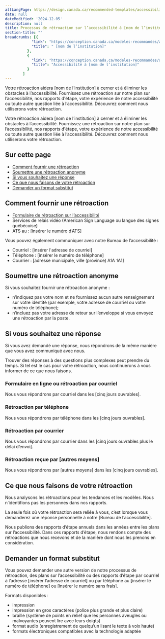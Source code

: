 ```yaml
---
altLangPage: https://design.canada.ca/recommended-templates/accessibility/feedback-process.html
date: null
dateModified: '2024-12-05'
description: null
title: Processus de rétroaction sur l’accessibilité à [nom de l’institution]
section-title: ""
breadcrumbs: [{
            "link": "https://conception.canada.ca/modeles-recommandes/accessibilite/processus-retroaction.html#",
            "title": " [nom de l’institution]"
          },
          {
            "link": "https://conception.canada.ca/modeles-recommandes/accessibilite/accessibilite/.html",
            "title": "Accessibilité à [nom de l’institution]"
          }
        ]
---
```


<p>
   Votre rétroaction aidera [nom de l’institution] à cerner et à éliminer les obstacles à l’accessibilité. Fournissez une rétroaction sur notre plan sur l’accessibilité, nos rapports d'étape, votre expérience de notre accessibilité ou toute autre question liée à l’accessibilité. Découvrez comment nous utiliserons votre rétroaction.
</p>
<p>Votre rétroaction aidera [nom de l’institution] à cerner et à éliminer les obstacles à l’accessibilité. Fournissez une rétroaction sur notre plan sur l’accessibilité, nos rapports d'étape, votre expérience de notre accessibilité ou toute autre question liée à l’accessibilité. Découvrez comment nous utiliserons votre rétroaction.</p>
<h2>Sur cette page</h2>
<ul>
  <li><a href="#comment">Comment fournir une rétroaction</a></li>
  <li><a href="#soumettre">Soumettre une rétroaction anonyme</a></li>
  <li><a href="#response">Si vous souhaitez une réponse</a></li>
  <li><a href="#retroaction">Ce que nous faisons de votre rétroaction</a></li>
  <li><a href="#format">Demander un format substitut</a></li>
</ul>
<h2 id="comment">Comment fournir une rétroaction</h2>
<ul class="mrgn-tp-lg">
  <li><a href="formulaire-retroaction.html">Formulaire de rétroaction sur l’accessibilité</a></li>
  <li>Services de relais vidéo (American Sign Language ou langue des signes québécoise)</li>
  <li>ATS au&nbsp;: [insérer le numéro d’ATS]</li>
</ul>
<p>Vous pouvez également communiquer avec notre Bureau de l’accessibilité :</p>
<ul>
  <li>Courriel&nbsp;: [insérer l'adresse de courriel]</li>
  <li>Téléphone&nbsp;: [insérer le numéro de téléphone]</li>
  <li>Courrier&nbsp;: [adresse municipale, ville (province)  A1A 1A1]</li>
</ul>
<h2 id="soumettre">Soumettre une rétroaction anonyme</h2>
<p>Si vous souhaitez fournir une rétroaction anonyme :</p>
<ul>
  <li>n’indiquez pas votre nom et ne fournissez aucun autre renseignement sur votre identité (par exemple, votre adresse de courriel ou votre numéro de téléphone);</li>
  <li>n’incluez pas votre adresse de retour sur l’enveloppe si vous envoyez une rétroaction par la poste.</li>
</ul>
<h2 id="response">Si vous souhaitez une réponse</h2>
<p>Si vous avez demandé une réponse, nous répondrons de la même manière que vous avez communiqué avec nous.</p>
<p>Trouver des réponses à des questions plus complexes peut prendre du temps. Si tel est le cas pour votre rétroaction, nous continuerons à vous informer de ce que nous faisons.</p>
<h3>Formulaire en ligne ou rétroaction par courriel</h3>
<p>Nous vous répondrons par courriel dans les [cinq jours ouvrables].</p>
<h3>Rétroaction par téléphone</h3>
<p>Nous vous répondrons par téléphone dans les [cinq jours ouvrables].</p>
<h3>Rétroaction par courrier</h3>
<p>Nous vous répondrons par courrier dans les [cinq jours ouvrables plus le délai d’envoi].</p>
<h3>Rétroaction reçue par [autres moyens]</h3>
<p>Nous vous répondrons par [autres moyens] dans les [cinq jours ouvrables].</p>
<h2 id="retroaction">Ce que nous faisons de votre rétroaction</h2>
<p>Nous analysons les rétroactions pour les tendances et les modèles. Nous n’identifions pas les personnes dans nos rapports.</p>
<p>La seule fois où votre rétroaction sera reliée à vous, c’est lorsque vous demanderez une réponse personnelle à notre [Bureau de l’accessibilité].</p>
<p>Nous publions des rapports d’étape annuels dans les années entre les plans sur l’accessibilité. Dans ces rapports d’étape, nous rendons compte des rétroactions que nous recevons et de la manière dont nous les prenons en considération.</p>
<h2 id="format">Demander un format substitut</h2>
<p>Vous pouvez demander une autre version de notre processus de rétroaction, des plans sur l’accessibilité ou des rapports d’étape par courriel à l’adresse [insérer l’adresse de courriel] ou par téléphone au [insérer le numéro de téléphone] ou [insérer le numéro sans frais].</p>
<p>Formats disponibles&nbsp;:</p>
<ul>
  <li>impression</li>
  <li>impression en gros caractères (police plus grande et plus claire)</li>
  <li>braille (système de points en relief que les personnes aveugles ou malvoyantes peuvent lire avec leurs doigts)</li>
  <li>format audio (enregistrement de quelqu’un lisant le texte à voix haute)</li>
  <li>formats électroniques compatibles avec la technologie adaptée</li>
</ul>
